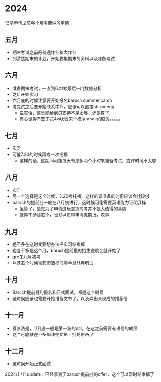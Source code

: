 # 2024

记录申请之前每个月需要做的事情

## 五月

- 期末考试之前的普通作业和大作业
- 列清楚期末的计划，开始收集期末的资料以及准备考试

## 六月

- 准备期末考试，一直到6.21考最后一门数值分析
- 之后开始实习
- 六月底的时候注意要开始报名baruch summer camp
- 考完试之后要开始联系中介，应该可以直接shibimeng
  - 说实话，感觉能给到的支持不是太够，还是算了
  - 真心觉得不至于花4w块钱买个模拟mock的服务。。。。。


## 七月

- 实习
- 可能7.20的时候再考一次托福
  - 这样的话，这期间可能每天有顶多两个小时来准备考试，或许时间不太够

## 八月

- 实习
- 另一个选择是这个时候，8.20考托福，这样的话准备的时间应该会比较够
- baruch的提前批一般在八月初进行，这时候可能需要英语能力证明我操
  - 但算了，感觉为了申请这玩意提前考并不是太值得的事情
  - 就算不参加这个，也可以正常申请提前批，没事

## 九月

- 差不多在这时候要想办法把实习结束掉
- 也差不多是这个月，baruch提前批的招生说明会就开始了
- gre在九月初考
- 以及这个时候需要把选校的清单最终弄明白

## 十月

- Baruch提前批的报名和正式面试，都是这个时候
- 这时候应该也需要开始准备文书了，以及弄出来现成的推荐信

## 十一月

- 看说法是，11月底一般是第一波的ddl，在这之前需要有语言的成绩
- 这个月底就差不多都该提交第一批的东西了

## 十二月

- 这时候开始正式面试

2024/11/11 update：已经拿到了baruch提前批的offer，这个可以暂时结束掉了

